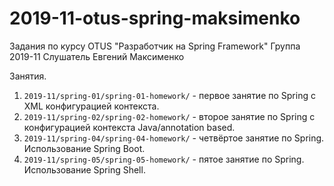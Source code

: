 # 2019-11-otus-spring-maksimenko
Задания по курсу OTUS "Разработчик на Spring Framework"
Группа 2019-11
Слушатель Евгений Максименко

Занятия.
1. ```2019-11/spring-01/spring-01-homework/``` - первое занятие по Spring c XML конфигурацией контекста.
2. ```2019-11/spring-02/spring-02-homework/``` - второе занятие по Spring c конфигурацией контекста Java/annotation based.
3. ```2019-11/spring-04/spring-04-homework/``` - четвёртое занятие по Spring. Использование Spring Boot.
4. ```2019-11/spring-05/spring-05-homework/``` - пятое занятие по Spring. Использование Spring Shell.
